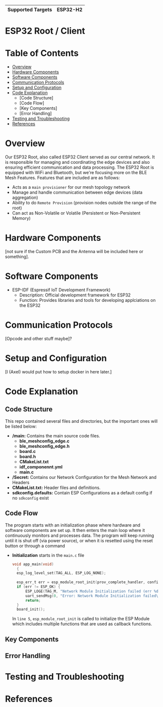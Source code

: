 | Supported Targets | ESP32-H2 | 
| ----------------- | -------- | 

ESP32 Root / Client
==================================
# Table of Contents
- [Overview](#overview)
- [Hardware Components](#hardware-components)
- [Software Components](#software-components)
- [Communication Protocols](#communication-protocols)
- [Setup and Configuration](#setup-and-configuration)
- [Code Explanation](#code-explanation)
  - [Code Structure]
  - [Code Flow]
  - [Key Components]
  - [Error Handling]
- [Testing and Troubleshooting](#testing-and-troubleshooting)
- [References](#references)

# Overview
Our ESP32 Root, also called ESP32 Client served as our central network. It is responsible for managing and coordinating the edge devices and also ensuring efficient communication and data processing. The ESP32 Root is equipped with WiFi and Bluetooth, but we're focusing more on the BLE Mesh Features. Features that are included are as follows:
- Acts as a `main provisioner` for our mesh topology network
- Manage and handle communication between edge devices (data aggregation)
- Ability to do `Remote Provision` (provision nodes outside the range of the root)
- Can act as Non-Volatile or Volatile (Persistent or Non-Persistent Memory)
      
# Hardware Components
[not sure if the Custom PCB and the Antenna will be included here or something].

# Software Components
- ESP-IDF (Espressif IoT Development Framework)
  - Description: Official development framework for ESP32
  - Function: Provides libraries and tools for developing applciations on the ESP32
  
# Communication Protocols
[Opcode and other stuff maybe]?

# Setup and Configuration
[I (Axel) would put how to setup docker in here later.]

# Code Explanation
## Code Structure
This repo contained several files and directories, but the important ones will be listed below:
- **/main:** Contains the main source code files.
  - **ble_meshconfig_edge.c**
  - **ble_meshconfig_edge.h**
  - **board.c**
  - **board.h**
  - **CMakeList.txt**
  - **idf_componennt.yml**
  - **main.c**
- **/Secret:** Contains our Network Configuration for the Mesh Network and Headers
- **CMakeList.txt:** Header files and definitions.
- **sdkconfig.defaults:** Contain ESP Configurations as a default config if no `sdkconfig` exist

## Code Flow
The program starts with an initialization phase where hardware and software components are set up. It then enters the main loop where it continuously monitors and processes data. The program will keep running until it is shut off (via power source), or when it is resetted using the reset button or through a command

- **Initialization** starts in the `main.c` file
  ```c
  void app_main(void)
    {
    esp_log_level_set(TAG_ALL, ESP_LOG_NONE);
    
    esp_err_t err = esp_module_root_init(prov_complete_handler, config_complete_handler, recv_message_handler, recv_response_handler, timeout_handler, broadcast_handler, connectivity_handler);
    if (err != ESP_OK) {
        ESP_LOGE(TAG_M, "Network Module Initialization failed (err %d)", err);
        uart_sendMsg(0, "Error: Network Module Initialization failed\n");
        return;
    }
    board_init();
  ```
  In `line 5`, `esp_module_root_init` is called to initialize the ESP Module which includes multiple functions that are used as callback functions.
## Key Components

## Error Handling

# Testing and Troubleshooting

# References
